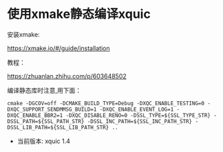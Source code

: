 # 使用xmake静态编译xquic

安装xmake:

https://xmake.io/#/guide/installation


教程：

https://zhuanlan.zhihu.com/p/603648502

编译静态库时注意,用下面：
```
cmake -DGCOV=off -DCMAKE_BUILD_TYPE=Debug -DXQC_ENABLE_TESTING=0 -DXQC_SUPPORT_SENDMMSG_BUILD=1 -DXQC_ENABLE_EVENT_LOG=1 -DXQC_ENABLE_BBR2=1 -DXQC_DISABLE_RENO=0 -DSSL_TYPE=${SSL_TYPE_STR} -DSSL_PATH=${SSL_PATH_STR} -DSSL_INC_PATH=${SSL_INC_PATH_STR} -DSSL_LIB_PATH=${SSL_LIB_PATH_STR} ..
```

- 当前版本: xquic 1.4

